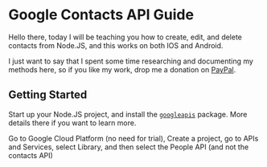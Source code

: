 # Google Contacts API Guide
Hello there, today I will be teaching you how to create, edit, and delete contacts from Node.JS, and this works on both IOS and Android.

I just want to say that I spent some time researching and documenting my methods here, so if you like my work, drop me a donation on [PayPal](https://paypal.me/RajehTaher).

## Getting Started

Start up your Node.JS project, and install the [`googleapis`](https://npmjs.com/package/googleapis) package. More details there if you want to learn more.

Go to Google Cloud Platform (no need for trial), Create a project, go to APIs and Services, select Library, and then select the People API (and not the contacts API)
